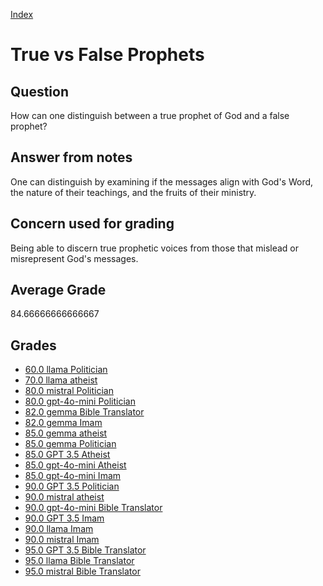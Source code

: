 
[Index](../../index.md)
# True vs False Prophets
## Question
How can one distinguish between a true prophet of God and a false prophet?

## Answer from notes
One can distinguish by examining if the messages align with God's Word, the nature of their teachings, and the fruits of their ministry.

## Concern used for grading
Being able to discern true prophetic voices from those that mislead or misrepresent God's messages.

## Average Grade
84.66666666666667

## Grades
 * [60.0 llama Politician](../answers/llama_Politician/True_vs_False_Prophets.md)
 * [70.0 llama atheist](../answers/llama_atheist/True_vs_False_Prophets.md)
 * [80.0 mistral Politician](../answers/mistral_Politician/True_vs_False_Prophets.md)
 * [80.0 gpt-4o-mini Politician](../answers/gpt-4o-mini_Politician/True_vs_False_Prophets.md)
 * [82.0 gemma Bible Translator](../answers/gemma_Bible_Translator/True_vs_False_Prophets.md)
 * [82.0 gemma Imam](../answers/gemma_Imam/True_vs_False_Prophets.md)
 * [85.0 gemma atheist](../answers/gemma_atheist/True_vs_False_Prophets.md)
 * [85.0 gemma Politician](../answers/gemma_Politician/True_vs_False_Prophets.md)
 * [85.0 GPT 3.5 Atheist](../answers/GPT_3.5_Atheist/True_vs_False_Prophets.md)
 * [85.0 gpt-4o-mini Atheist](../answers/gpt-4o-mini_Atheist/True_vs_False_Prophets.md)
 * [85.0 gpt-4o-mini Imam](../answers/gpt-4o-mini_Imam/True_vs_False_Prophets.md)
 * [90.0 GPT 3.5 Politician](../answers/GPT_3.5_Politician/True_vs_False_Prophets.md)
 * [90.0 mistral atheist](../answers/mistral_atheist/True_vs_False_Prophets.md)
 * [90.0 gpt-4o-mini Bible Translator](../answers/gpt-4o-mini_Bible_Translator/True_vs_False_Prophets.md)
 * [90.0 GPT 3.5 Imam](../answers/GPT_3.5_Imam/True_vs_False_Prophets.md)
 * [90.0 llama Imam](../answers/llama_Imam/True_vs_False_Prophets.md)
 * [90.0 mistral Imam](../answers/mistral_Imam/True_vs_False_Prophets.md)
 * [95.0 GPT 3.5 Bible Translator](../answers/GPT_3.5_Bible_Translator/True_vs_False_Prophets.md)
 * [95.0 llama Bible Translator](../answers/llama_Bible_Translator/True_vs_False_Prophets.md)
 * [95.0 mistral Bible Translator](../answers/mistral_Bible_Translator/True_vs_False_Prophets.md)
